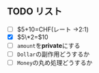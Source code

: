 ## TODO リスト

- [ ] $5+10=CHF(レート →2:1)
- [x] $5\*2=$10
- [ ] `amount`を**private**にする
- [ ] `Dollar`の副作用どうするか
- [ ] `Money`の丸め処理どうするか
